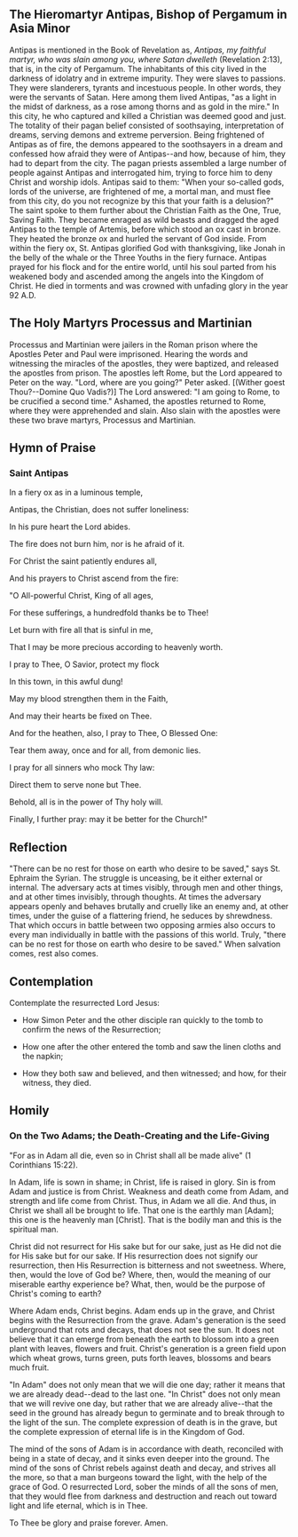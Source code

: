 ## The Hieromartyr Antipas, Bishop of Pergamum in Asia Minor

Antipas is mentioned in the Book of Revelation as, *Antipas, my faithful martyr, who was slain among you, where Satan dwelleth* (Revelation 2:13), that is, in the city of Pergamum. The inhabitants of this city lived in the darkness of idolatry and in extreme impurity. They were slaves to passions. They were slanderers, tyrants and incestuous people. In other words, they were the servants of Satan. Here among them lived Antipas, "as a light in the midst of darkness, as a rose among thorns and as gold in the mire." In this city, he who captured and killed a Christian was deemed good and just. The totality of their pagan belief consisted of soothsaying, interpretation of dreams, serving demons and extreme perversion. Being frightened of Antipas as of fire, the demons appeared to the soothsayers in a dream and confessed how afraid they were of Antipas--and how, because of him, they had to depart from the city. The pagan priests assembled a large number of people against Antipas and interrogated him, trying to force him to deny Christ and worship idols. Antipas said to them: "When your so-called gods, lords of the universe, are frightened of me, a mortal man, and must flee from this city, do you not recognize by this that your faith is a delusion?" The saint spoke to them further about the Christian Faith as the One, True, Saving Faith. They became enraged as wild beasts and dragged the aged Antipas to the temple of Artemis, before which stood an ox cast in bronze. They heated the bronze ox and hurled the servant of God inside. From within the fiery ox, St. Antipas glorified God with thanksgiving, like Jonah in the belly of the whale or the Three Youths in the fiery furnace. Antipas prayed for his flock and for the entire world, until his soul parted from his weakened body and ascended among the angels into the Kingdom of Christ. He died in torments and was crowned with unfading glory in the year 92 A.D.

## The Holy Martyrs Processus and Martinian

Processus and Martinian were jailers in the Roman prison where the Apostles Peter and Paul were imprisoned. Hearing the words and witnessing the miracles of the apostles, they were baptized, and released the apostles from prison. The apostles left Rome, but the Lord appeared to Peter on the way. "Lord, where are you going?" Peter asked. [(Wither goest Thou?--Domine Quo Vadis?)] The Lord answered: "I am going to Rome, to be crucified a second time." Ashamed, the apostles returned to Rome, where they were apprehended and slain. Also slain with the apostles were these two brave martyrs, Processus and Martinian.

## Hymn of Praise

### Saint Antipas

In a fiery ox as in a luminous temple,

Antipas, the Christian, does not suffer loneliness:

In his pure heart the Lord abides.

The fire does not burn him, nor is he afraid of it.

For Christ the saint patiently endures all,

And his prayers to Christ ascend from the fire:

"O All-powerful Christ, King of all ages,

For these sufferings, a hundredfold thanks be to Thee!

Let burn with fire all that is sinful in me,

That I may be more precious according to heavenly worth.

I pray to Thee, O Savior, protect my flock

In this town, in this awful dung!

May my blood strengthen them in the Faith,

And may their hearts be fixed on Thee.

And for the heathen, also, I pray to Thee, O Blessed One:

Tear them away, once and for all, from demonic lies.

I pray for all sinners who mock Thy law:

Direct them to serve none but Thee.

Behold, all is in the power of Thy holy will.

Finally, I further pray: may it be better for the Church!"

## Reflection

"There can be no rest for those on earth who desire to be saved," says St. Ephraim the Syrian. The struggle is unceasing, be it either external or internal. The adversary acts at times visibly, through men and other things, and at other times invisibly, through thoughts. At times the adversary appears openly and behaves brutally and cruelly like an enemy and, at other times, under the guise of a flattering friend, he seduces by shrewdness. That which occurs in battle between two opposing armies also occurs to every man individually in battle with the passions of this world. Truly, "there can be no rest for those on earth who desire to be saved." When salvation comes, rest also comes.

## Contemplation

Contemplate the resurrected Lord Jesus:

- How Simon Peter and the other disciple ran quickly to the tomb to confirm the news of the Resurrection;

- How one after the other entered the tomb and saw the linen cloths and the napkin;

- How they both saw and believed, and then witnessed; and how, for their witness, they died.

## Homily

### On the Two Adams; the Death-Creating and the Life-Giving 

"For as in Adam all die, even so in Christ shall all be made alive" (1 Corinthians 15:22).

In Adam, life is sown in shame; in Christ, life is raised in glory. Sin is from Adam and justice is from Christ. Weakness and death come from Adam, and strength and life come from Christ. Thus, in Adam we all die. And thus, in Christ we shall all be brought to life. That one is the earthly man [Adam]; this one is the heavenly man [Christ]. That is the bodily man and this is the spiritual man.

Christ did not resurrect for His sake but for our sake, just as He did not die for His sake but for our sake. If His resurrection does not signify our resurrection, then His Resurrection is bitterness and not sweetness. Where, then, would the love of God be? Where, then, would the meaning of our miserable earthy experience be? What, then, would be the purpose of Christ's coming to earth?

Where Adam ends, Christ begins. Adam ends up in the grave, and Christ begins with the Resurrection from the grave. Adam's generation is the seed underground that rots and decays, that does not see the sun. It does not believe that it can emerge from beneath the earth to blossom into a green plant with leaves, flowers and fruit. Christ's generation is a green field upon which wheat grows, turns green, puts forth leaves, blossoms and bears much fruit.

"In Adam" does not only mean that we will die one day; rather it means that we are already dead--dead to the last one. "In Christ" does not only mean that we will revive one day, but rather that we are already alive--that the seed in the ground has already begun to germinate and to break through to the light of the sun. The complete expression of death is in the grave, but the complete expression of eternal life is in the Kingdom of God.

The mind of the sons of Adam is in accordance with death, reconciled with being in a state of decay, and it sinks even deeper into the ground. The mind of the sons of Christ rebels against death and decay, and strives all the more, so that a man burgeons toward the light, with the help of the grace of God. O resurrected Lord, sober the minds of all the sons of men, that they would flee from darkness and destruction and reach out toward light and life eternal, which is in Thee.

To Thee be glory and praise forever. Amen.
